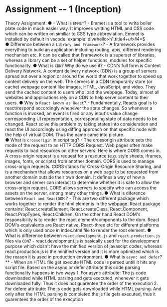 # Assignment -- 1 (Inception)
Theory Assignment:
    ● - What is `EMMET`?
        - Emmet is a tool to write boiler plate code in much easier way. It improves writting HTML and CSS code which can be written on similiar to CSS type abbreviation. Emmet is installed by default in vscode. example: div#hello>h1.title*4+ul>li*4>$  
    ● Difference between a `Library and Framework`?
        - A framework provides everything to build an application including routing, apis, different rendering mechanism etc. It can be called that Framework is a superset of libraries, whereas a library can be a set of helper functions, modules for specific functionality.
    ● What is `CDN`? Why do we use it?
        - CDN's full form is Content Delivery Network. A content delivery network (CDN) is a group of servers spread out over a region or around the world that work together to speed up content delivery on the web. The servers in a CDN temporarily store (or cache) webpage content like images, HTML, JavaScript, and video. They send the cached content to users who load the webpage. Today, almost all websites and applications rely on a CDN to help serve content to their users.
    ● Why is `React known as React`?
        - Fundamentally, Reacts goal is to react/respond accordingly whenever the state changes. So whenever a function is invoked, an event is fired or any input's value change corresponding UI representation, corresponding state of data needs  to be changed. React solve this problem by taking states into consideration and react the UI accordingly using diffing approach on that specific node with the help of virtual DOM. Thus the name came into picture.  
    ● What is `crossorigin` in script tag?
        - The crossorigin attribute sets the mode of the request to an HTTP CORS Request. Web pages often make requests to load resources on other servers. Here is where CORS comes in. A cross-origin request is a request for a resource (e.g. style sheets, iframes, images, fonts, or scripts) from another domain.
        CORS is used to manage cross-origin requests.
        CORS stands for Cross-Origin Resource Sharing, and is a mechanism that allows resources on a web page to be requested from another domain outside their own domain. It defines a way of how a browser and server can interact to determine whether it is safe to allow the cross-origin request. CORS allows servers to specify who can access the assets on the server, among many other things.
    ● What is diference between `React and ReactDOM` ?
        - This are two different package which works together to render the html elements in the webpage. React package contains: React.createElement, React.createClass, React.Component, React.PropTypes, React.Children. On the other hand React DOM's responsibility is to render the react element/components to the dom. React DOM's equivalents are React native, React-three etc for different platforms which is only used once in index.html file to render the root element.
    ● What is difference between `react.development.js` and `react.production.js` files via `CDN`?
        - react.development.js is basically used for the develeopment purpose which dosn't have the minified version of javascipt codes, whereas react.production.js is the minified version and it is more optimized which is the reason it is used in production environment.
    ● What is `async and defer`?**
        - When an HTML file get execute HTML code is parsed untill it hits any script file. Based on the async or defer attribute this code parsing functionality happens in two ways
        1. For async attribute: The js code downloaded while HTML parsing and gets executed, whenever it gets downloaded fully. Thus it does not guarentee the order of the execution
        2. For defere attribute: The js code gets downloaded while HTML parsing. And only after the HTML parsing is completed the js file gets executed, thus it guarentees the order of the execution
